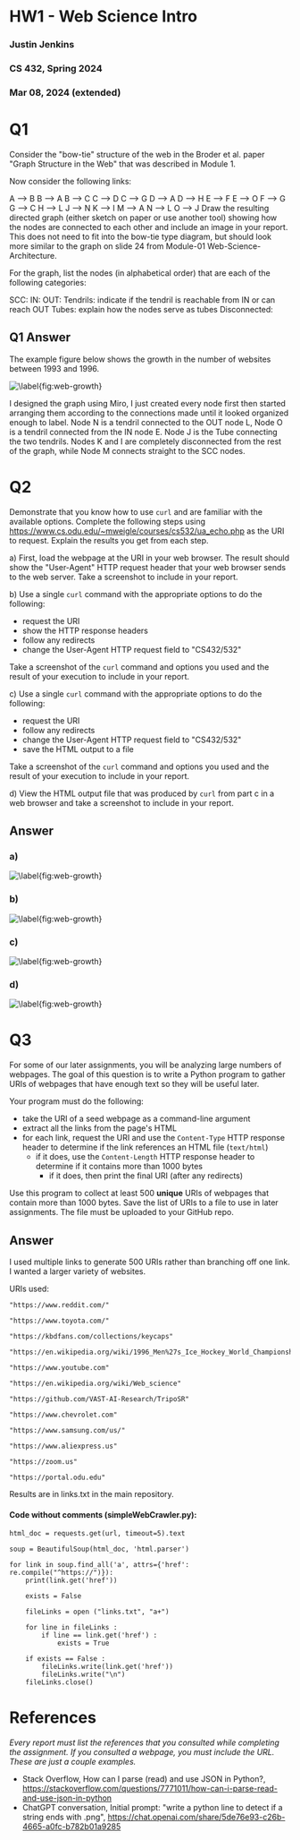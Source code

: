 # HW1 - Web Science Intro
### Justin Jenkins
### CS 432, Spring 2024
### Mar 08, 2024 (extended)

# Q1

Consider the "bow-tie" structure of the web in the Broder et al. paper "Graph Structure in the Web" that was described in Module 1.

Now consider the following links:

A --> B
B --> A
B --> C
C --> D
C --> G
D --> A
D --> H
E --> F
E --> O
F --> G
G --> C
H --> L
J --> N
K --> I
M --> A
N --> L
O --> J
Draw the resulting directed graph (either sketch on paper or use another tool) showing how the nodes are connected to each other and include an image in your report. This does not need to fit into the bow-tie type diagram, but should look more similar to the graph on slide 24 from Module-01 Web-Science-Architecture.

For the graph, list the nodes (in alphabetical order) that are each of the following categories:

SCC:
IN:
OUT:
Tendrils:
indicate if the tendril is reachable from IN or can reach OUT
Tubes:
explain how the nodes serve as tubes
Disconnected:

## Q1 Answer

The example figure below shows the growth in the number of websites between 1993 and 1996.

![\label{fig:web-growth}](HW1-Q1-directedGraph.png)

I designed the graph using Miro, I just created every node first then started arranging them according to the connections made until it looked organized enough to label.  Node N is a tendril connected to the OUT node L, Node O is a tendril connected from the IN node E. Node J is the Tube connecting the two tendrils. Nodes K and I are completely disconnected from the rest of the graph, while Node M connects straight to the SCC nodes.

# Q2
Demonstrate that you know how to use `curl` and are familiar with the available options.  Complete the following steps using https://www.cs.odu.edu/~mweigle/courses/cs532/ua_echo.php as the URI to request. Explain the results you get from each step.

a) First, load the webpage at the URI in your web browser.  The result should show the "User-Agent" HTTP request header that your web browser sends to the web server. Take a screenshot to include in your report.

b) Use a single `curl` command with the appropriate options to do the following:
  * request the URI
  * show the HTTP response headers
  * follow any redirects
  * change the User-Agent HTTP request field to "CS432/532"

Take a screenshot of the `curl` command and options you used and the result of your execution to include in your report.

c) Use a single `curl` command with the appropriate options to do the following:
  * request the URI
  * follow any redirects
  * change the User-Agent HTTP request field to "CS432/532"
  * save the HTML output to a file

Take a screenshot of the `curl` command and options you used and the result of your execution to include in your report.  

d) View the HTML output file that was produced by `curl` from part c in a web browser and take a screenshot to include in your report.
## Answer
### a) 
![\label{fig:web-growth}](HW-Q2-a.png)
### b) 
![\label{fig:web-growth}](HW-Q2-b.png)
### c) 
![\label{fig:web-growth}](HW-Q2-c.png)
### d) 
![\label{fig:web-growth}](HW-Q2-d.png)
# Q3
For some of our later assignments, you will be analyzing large numbers of webpages. The goal of this question is to write a Python program to gather URIs of webpages that have enough text so they will be useful later.

Your program must do the following:
* take the URI of a seed webpage as a command-line argument
* extract all the links from the page's HTML
* for each link, request the URI and use the `Content-Type` HTTP response header to determine if the link references an HTML file (`text/html`)
    * if it does, use the `Content-Length` HTTP response header to determine if it contains more than 1000 bytes
       * if it does, then print the final URI (after any redirects) 

Use this program to collect at least 500 **unique** URIs of webpages that contain more than 1000 bytes.  Save the list of URIs to a file to use in later assignments.  The file must be uploaded to your GitHub repo.
## Answer
I used multiple links to generate 500 URIs rather than branching off one link. I wanted a larger variety of websites.

URIs used:

    "https://www.reddit.com/"
    
    "https://www.toyota.com/"
    
    "https://kbdfans.com/collections/keycaps"
    
    "https://en.wikipedia.org/wiki/1996_Men%27s_Ice_Hockey_World_Championships"
    
    "https://www.youtube.com"
    
    "https://en.wikipedia.org/wiki/Web_science" 
    
    "https://github.com/VAST-AI-Research/TripoSR"
    
    "https://www.chevrolet.com"
    
    "https://www.samsung.com/us/"
    
    "https://www.aliexpress.us"
    
    "https://zoom.us"
    
    "https://portal.odu.edu"
    
    
Results are in links.txt in the main repository.
    
#### Code without comments (simpleWebCrawler.py):
```
html_doc = requests.get(url, timeout=5).text

soup = BeautifulSoup(html_doc, 'html.parser')

for link in soup.find_all('a', attrs={'href': re.compile("^https://")}):
    print(link.get('href'))

    exists = False

    fileLinks = open ("links.txt", "a+")
    
    for line in fileLinks : 
        if line == link.get('href') :
            exists = True

    if exists == False :       
        fileLinks.write(link.get('href'))
        fileLinks.write("\n")
    fileLinks.close()
```

# References

*Every report must list the references that you consulted while completing the assignment. If you consulted a webpage, you must include the URL.  These are just a couple examples.*

* Stack Overflow, How can I parse (read) and use JSON in Python?, <https://stackoverflow.com/questions/7771011/how-can-i-parse-read-and-use-json-in-python>
* ChatGPT conversation, Initial prompt: "write a python line to detect if a string ends with .png", <https://chat.openai.com/share/5de76e93-c26b-4665-a0fc-b782b01a9285>
